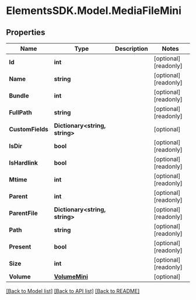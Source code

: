 # ElementsSDK.Model.MediaFileMini

## Properties

Name | Type | Description | Notes
------------ | ------------- | ------------- | -------------
**Id** | **int** |  | [optional] [readonly] 
**Name** | **string** |  | [optional] [readonly] 
**Bundle** | **int** |  | [optional] [readonly] 
**FullPath** | **string** |  | [optional] [readonly] 
**CustomFields** | **Dictionary&lt;string, string&gt;** |  | [optional] 
**IsDir** | **bool** |  | [optional] [readonly] 
**IsHardlink** | **bool** |  | [optional] [readonly] 
**Mtime** | **int** |  | [optional] [readonly] 
**Parent** | **int** |  | [optional] [readonly] 
**ParentFile** | **Dictionary&lt;string, string&gt;** |  | [optional] [readonly] 
**Path** | **string** |  | [optional] [readonly] 
**Present** | **bool** |  | [optional] [readonly] 
**Size** | **int** |  | [optional] [readonly] 
**Volume** | [**VolumeMini**](VolumeMini.md) |  | [optional] 

[[Back to Model list]](../#documentation-for-models) [[Back to API list]](../#documentation-for-api-endpoints) [[Back to README]](../)

